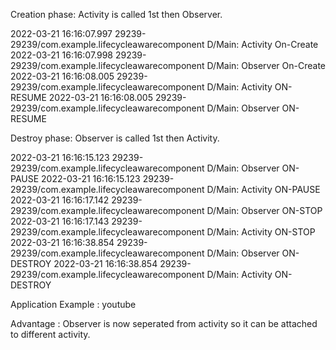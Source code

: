 Creation phase:
Activity is called 1st then Observer. 

2022-03-21 16:16:07.997 29239-29239/com.example.lifecycleawarecomponent D/Main: Activity On-Create
2022-03-21 16:16:07.998 29239-29239/com.example.lifecycleawarecomponent D/Main: Observer On-Create
2022-03-21 16:16:08.005 29239-29239/com.example.lifecycleawarecomponent D/Main: Activity ON-RESUME
2022-03-21 16:16:08.005 29239-29239/com.example.lifecycleawarecomponent D/Main: Observer ON-RESUME


Destroy phase:
Observer is called 1st then Activity. 

2022-03-21 16:16:15.123 29239-29239/com.example.lifecycleawarecomponent D/Main: Observer ON-PAUSE
2022-03-21 16:16:15.123 29239-29239/com.example.lifecycleawarecomponent D/Main: Activity ON-PAUSE
2022-03-21 16:16:17.142 29239-29239/com.example.lifecycleawarecomponent D/Main: Observer  ON-STOP
2022-03-21 16:16:17.143 29239-29239/com.example.lifecycleawarecomponent D/Main: Activity  ON-STOP
2022-03-21 16:16:38.854 29239-29239/com.example.lifecycleawarecomponent D/Main: Observer ON-DESTROY
2022-03-21 16:16:38.854 29239-29239/com.example.lifecycleawarecomponent D/Main: Activity ON-DESTROY

Application Example : youtube

Advantage : Observer is now seperated from activity so it can be attached to different activity.
